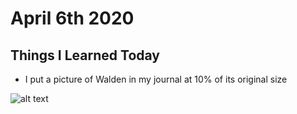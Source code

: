 # April 6th 2020

## Things I Learned Today
- I put a picture of Walden in my journal at 10% of its original size

![alt text](/Desktop/journal/images/waldenpage10.jpg "Walden Page 10")

